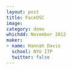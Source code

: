 ```yaml
---
layout: post
title: FaceOSC
image:
category: demo 
whichdd: November 2012
maker:
- name: Hannah Davis
  school: NYU ITP
  twitter: false
---
```


